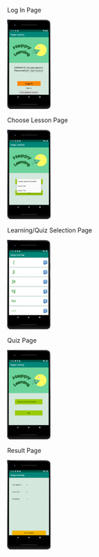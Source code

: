 Log In Page

<img src="https://github.com/JiZhaoEngineer/AndroidStudioApp/blob/master/HappyLearning/Happy%20Learning%20Interface/Log%20In%20Page.png" width="100" height="206" align="bottom" />

Choose Lesson Page

<img src="https://github.com/JiZhaoEngineer/AndroidStudioApp/blob/master/HappyLearning/Happy%20Learning%20Interface/choose%20lesson%20to%20learn.png" width="100" height="206" align="bottom" />

Learning/Quiz Selection Page 

<img src="https://github.com/JiZhaoEngineer/AndroidStudioApp/blob/master/HappyLearning/Happy%20Learning%20Interface/learning%20page.png" width="100" height="206" align="bottom" />

Quiz Page

<img src="https://github.com/JiZhaoEngineer/AndroidStudioApp/blob/master/HappyLearning/Happy%20Learning%20Interface/learning:quiz%20page.png" width="100" height="206" align="bottom" />

Result Page

<img src="https://github.com/JiZhaoEngineer/AndroidStudioApp/blob/master/HappyLearning/Happy%20Learning%20Interface/result%20page.png" width="100" height="206" align="bottom" />


